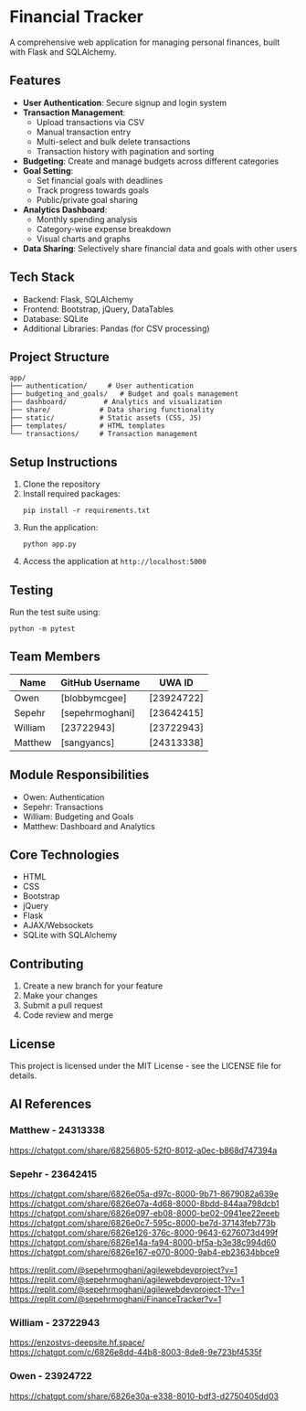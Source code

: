 # Financial Tracker

A comprehensive web application for managing personal finances, built with Flask and SQLAlchemy.

## Features

- **User Authentication**: Secure signup and login system
- **Transaction Management**: 
  - Upload transactions via CSV
  - Manual transaction entry
  - Multi-select and bulk delete transactions
  - Transaction history with pagination and sorting
- **Budgeting**: Create and manage budgets across different categories
- **Goal Setting**: 
  - Set financial goals with deadlines
  - Track progress towards goals
  - Public/private goal sharing
- **Analytics Dashboard**:
  - Monthly spending analysis
  - Category-wise expense breakdown
  - Visual charts and graphs
- **Data Sharing**: Selectively share financial data and goals with other users

## Tech Stack

- Backend: Flask, SQLAlchemy
- Frontend: Bootstrap, jQuery, DataTables
- Database: SQLite
- Additional Libraries: Pandas (for CSV processing)

## Project Structure

```
app/
├── authentication/     # User authentication
├── budgeting_and_goals/   # Budget and goals management
├── dashboard/         # Analytics and visualization
├── share/            # Data sharing functionality
├── static/           # Static assets (CSS, JS)
├── templates/        # HTML templates
└── transactions/     # Transaction management
```

## Setup Instructions

1. Clone the repository
2. Install required packages:
   ```
   pip install -r requirements.txt
   ```
3. Run the application:
   ```
   python app.py
   ```
4. Access the application at `http://localhost:5000`

## Testing

Run the test suite using:
```
python -m pytest
```

## Team Members

| Name | GitHub Username | UWA ID |
|------|----------------|---------|
| Owen | [blobbymcgee] | [23924722] |
| Sepehr | [sepehrmoghani] | [23642415] |
| William | [23722943] | [23722943] |
| Matthew | [sangyancs] | [24313338] |

## Module Responsibilities

- Owen: Authentication
- Sepehr: Transactions
- William: Budgeting and Goals
- Matthew: Dashboard and Analytics

## Core Technologies

- HTML
- CSS
- Bootstrap
- jQuery
- Flask
- AJAX/Websockets
- SQLite with SQLAlchemy

## Contributing

1. Create a new branch for your feature
2. Make your changes
3. Submit a pull request
4. Code review and merge

## License

This project is licensed under the MIT License - see the LICENSE file for details.

## AI References

### Matthew - 24313338
https://chatgpt.com/share/68256805-52f0-8012-a0ec-b868d747394a

### Sepehr - 23642415
https://chatgpt.com/share/6826e05a-d97c-8000-9b71-8679082a639e  
https://chatgpt.com/share/6826e07a-4d68-8000-8bdd-844aa798dcb1  
https://chatgpt.com/share/6826e097-eb08-8000-be02-0941ee22eeeb  
https://chatgpt.com/share/6826e0c7-595c-8000-be7d-37143feb773b  
https://chatgpt.com/share/6826e126-376c-8000-9643-6276073d499f  
https://chatgpt.com/share/6826e14a-fa94-8000-bf5a-b3e38c994d60  
https://chatgpt.com/share/6826e167-e070-8000-9ab4-eb23634bbce9  

https://replit.com/@sepehrmoghani/agilewebdevproject?v=1  
https://replit.com/@sepehrmoghani/agilewebdevproject-1?v=1  
https://replit.com/@sepehrmoghani/agilewebdevproject-1?v=1  
https://replit.com/@sepehrmoghani/FinanceTracker?v=1

### William - 23722943

https://enzostvs-deepsite.hf.space/  
https://chatgpt.com/c/6826e8dd-44b8-8003-8de8-9e723bf4535f

### Owen - 23924722
https://chatgpt.com/share/6826e30a-e338-8010-bdf3-d2750405dd03


